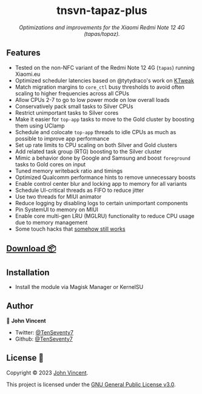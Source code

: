 <h1 align="center">tnsvn-tapaz-plus</h1>
<p align="center">
  <i>Optimizations and improvements for the Xiaomi Redmi Note 12 4G (tapas/topaz).</i>
</p>

## Features

- Tested on the non-NFC variant of the Redmi Note 12 4G (`tapas`) running Xiaomi.eu
- Optimized scheduler latencies based on @tytydraco's work on [KTweak](https://github.com/tytydraco/KTweak)
- Match migration margins to `core_ctl` busy thresholds to avoid often scaling to higher frequencies across all CPUs
- Allow CPUs 2-7 to go to low power mode on low overall loads
- Conservatively pack small tasks to Silver CPUs
- Restrict unimportant tasks to Silver cores
- Make it easier for `top-app` tasks to move to the Gold cluster by boosting them using UClamp
- Schedule and colocate `top-app` threads to idle CPUs as much as possible to improve app performance
- Set up rate limits to CPU scaling on both Silver and Gold clusters
- Add related task group (RTG) boosting to the Silver cluster
- Mimic a behavior done by Google and Samsung and boost `foreground` tasks to Gold cores on input
- Tuned memory writeback ratio and timings
- Optimized Qualcomm performance hints to remove unnecessary boosts
- Enable control center blur and locking app to memory for all variants
- Schedule UI-critical threads as FIFO to reduce jitter
- Use two threads for MIUI animator
- Reduce logging by disabling logs to certain unimportant components
- Pin SystemUI to memory on MIUI
- Enable core multi-gen LRU (MGLRU) functionality to reduce CPU usage due to memory management
- Some touch hacks that [somehow still works](https://github.com/Ardjlon/android_device_xiaomi_surya/commit/e47375294471b38037db1a1c3541c82c4ad8a9be)

## [Download 📦](https://github.com/TenSeventy7/tnsvn-tapaz-plus/releases)

## Installation 
- Install the module via Magisk Manager or KernelSU

## Author

👤 **John Vincent**

* Twitter: [@TenSeventy7](https://twitter.com/TenSeventy7)
* Github: [@TenSeventy7](https://github.com/TenSeventy7)

## License 📝

Copyright © 2023 [John Vincent](https://github.com/TenSeventy7).

This project is licensed under the [GNU General Public License v3.0](LICENSE).
